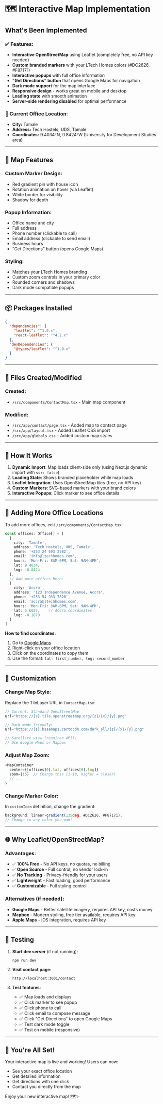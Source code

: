 # 🗺️ Interactive Map Implementation

## What's Been Implemented

### ✅ Features:
- **Interactive OpenStreetMap** using Leaflet (completely free, no API key needed)
- **Custom branded markers** with your LTech Homes colors (#DC2626, #F87171)
- **Interactive popups** with full office information
- **"Get Directions" button** that opens Google Maps for navigation
- **Dark mode support** for the map interface
- **Responsive design** - works great on mobile and desktop
- **Loading state** with smooth animation
- **Server-side rendering disabled** for optimal performance

### 📍 Current Office Location:
- **City:** Tamale
- **Address:** Tech Hostels, UDS, Tamale
- **Coordinates:** 9.4034°N, 0.8424°W (University for Development Studies area)

---

## 🎨 Map Features

### Custom Marker Design:
- Red gradient pin with house icon
- Rotation animation on hover (via Leaflet)
- White border for visibility
- Shadow for depth

### Popup Information:
- Office name and city
- Full address
- Phone number (clickable to call)
- Email address (clickable to send email)
- Business hours
- "Get Directions" button (opens Google Maps)

### Styling:
- Matches your LTech Homes branding
- Custom zoom controls in your primary color
- Rounded corners and shadows
- Dark mode compatible popups

---

## 📦 Packages Installed

```json
{
  "dependencies": {
    "leaflet": "^1.9.x",
    "react-leaflet": "^4.2.x"
  },
  "devDependencies": {
    "@types/leaflet": "^1.9.x"
  }
}
```

---

## 📁 Files Created/Modified

### Created:
- `/src/components/ContactMap.tsx` - Main map component

### Modified:
- `/src/app/contact/page.tsx` - Added map to contact page
- `/src/app/layout.tsx` - Added Leaflet CSS import
- `/src/app/globals.css` - Added custom map styles

---

## 🔧 How It Works

1. **Dynamic Import**: Map loads client-side only (using Next.js dynamic import with `ssr: false`)
2. **Loading State**: Shows branded placeholder while map loads
3. **Leaflet Integration**: Uses OpenStreetMap tiles (free, no API key)
4. **Custom Markers**: SVG-based markers with your brand colors
5. **Interactive Popups**: Click marker to see office details

---

## 📍 Adding More Office Locations

To add more offices, edit `/src/components/ContactMap.tsx`:

```typescript
const offices: Office[] = [
  {
    city: 'Tamale',
    address: 'Tech Hostels, UDS, Tamale',
    phone: '+233 24 693 2582',
    email: 'info@ltechhomes.com',
    hours: 'Mon-Fri: 8AM-6PM, Sat: 9AM-4PM',
    lat: 9.4034,
    lng: -0.8424
  },
  // Add more offices here:
  {
    city: 'Accra',
    address: '123 Independence Avenue, Accra',
    phone: '+233 54 933 7820',
    email: 'accra@ltechhomes.com',
    hours: 'Mon-Fri: 8AM-6PM, Sat: 9AM-4PM',
    lat: 5.6037,    // Accra coordinates
    lng: -0.1870
  }
]
```

**How to find coordinates:**
1. Go to [Google Maps](https://www.google.com/maps)
2. Right-click on your office location
3. Click on the coordinates to copy them
4. Use the format: `lat: first_number, lng: second_number`

---

## 🎨 Customization

### Change Map Style:
Replace the TileLayer URL in `ContactMap.tsx`:

```typescript
// Current: Standard OpenStreetMap
url="https://{s}.tile.openstreetmap.org/{z}/{x}/{y}.png"

// Dark mode friendly:
url="https://{s}.basemaps.cartocdn.com/dark_all/{z}/{x}/{y}.png"

// Satellite view (requires API):
// Use Google Maps or Mapbox
```

### Adjust Map Zoom:
```typescript
<MapContainer
  center={[offices[0].lat, offices[0].lng]}
  zoom={15}  // Change this (1-18, higher = closer)
  // ...
>
```

### Change Marker Color:
In `customIcon` definition, change the gradient:
```typescript
background: linear-gradient(135deg, #DC2626, #F87171);
// Change to any color you want
```

---

## 🌐 Why Leaflet/OpenStreetMap?

### Advantages:
- ✅ **100% Free** - No API keys, no quotas, no billing
- ✅ **Open Source** - Full control, no vendor lock-in
- ✅ **No Tracking** - Privacy-friendly for your users
- ✅ **Lightweight** - Fast loading, good performance
- ✅ **Customizable** - Full styling control

### Alternatives (if needed):
- **Google Maps** - Better satellite imagery, requires API key, costs money
- **Mapbox** - Modern styling, free tier available, requires API key
- **Apple Maps** - iOS integration, requires API key

---

## 🚀 Testing

1. **Start dev server** (if not running):
   ```bash
   npm run dev
   ```

2. **Visit contact page**:
   ```
   http://localhost:3001/contact
   ```

3. **Test features**:
   - ✅ Map loads and displays
   - ✅ Click marker to see popup
   - ✅ Click phone to call
   - ✅ Click email to compose message
   - ✅ Click "Get Directions" to open Google Maps
   - ✅ Test dark mode toggle
   - ✅ Test on mobile (responsive)

---

## 🎉 You're All Set!

Your interactive map is live and working! Users can now:
- See your exact office location
- Get detailed information
- Get directions with one click
- Contact you directly from the map

Enjoy your new interactive map! 🗺️✨

